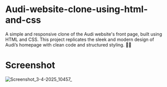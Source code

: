 # Audi-website-clone-using-html-and-css
A simple and responsive clone of the Audi website's front page, built using HTML and CSS. This project replicates the sleek and modern design of Audi’s homepage with clean code and structured styling. 🚗✨

# Screenshot
![Screenshot_3-4-2025_10457_](https://github.com/user-attachments/assets/70d0ed77-cd4a-417f-ac5b-3d38f6ac3882)

